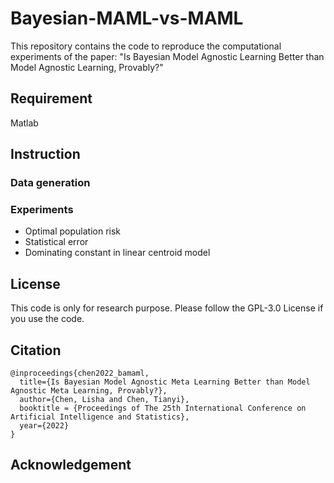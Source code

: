 # Bayesian-MAML-vs-MAML

This repository contains the code to reproduce the computational experiments of the paper: 
"Is Bayesian Model Agnostic Learning Better than Model Agnostic Learning, Provably?"


## Requirement
Matlab 


##


## Instruction

### Data generation
### Experiments
- Optimal population risk
- Statistical error
- Dominating constant in linear centroid model


## License

This code is only for research purpose.
Please follow the GPL-3.0 License if you use the code.


## Citation

```
@inproceedings{chen2022_bamaml,
  title={Is Bayesian Model Agnostic Meta Learning Better than Model Agnostic Meta Learning, Provably?},
  author={Chen, Lisha and Chen, Tianyi},
  booktitle = {Proceedings of The 25th International Conference on Artificial Intelligence and Statistics},
  year={2022}
}
```


## Acknowledgement



